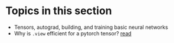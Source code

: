 # Topics in this section
- Tensors, autograd, building, and training basic neural networks
- Why is `.view` efficient for a pytorch tensor? [read](http://blog.ezyang.com/2019/05/pytorch-internals/)